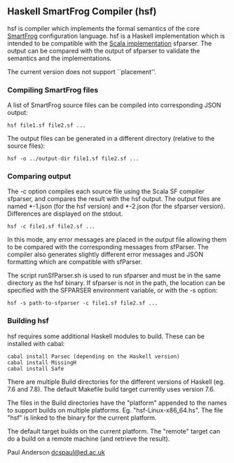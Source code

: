 ## Haskell SmartFrog Compiler (hsf)

hsf is compiler which implements the formal semantics of the core [SmartFrog](http://smartfrog.org) configuration language. hsf is a Haskell implementation which is intended to be compatible with the [Scala implementation](https://github.com/herry13/smartfrog-lang/blob/master/README.md) sfparser. The output can be compared with the output of sfparser to validate the semantics and the implementations.

The current version does not support ``placement''.

### Compiling SmartFrog files

A list of SmartFrog source files can be  compiled into corresponding JSON output:

	hsf file1.sf file2.sf ...
	
The output files can be generated in a different directory (relative to the source files):

	hsf -o ../output-dir file1.sf file2.sf ...

### Comparing output

The -c option compiles each source file using the Scala SF compiler sfparser, and compares the result with the hsf output. The output files are named *-1.json (for the hsf version) and *-2.json (for the sfparser version). Differences are displayed on the stdout.

	hsf -c file1.sf file2.sf ...

In this mode, any error messages are placed in the output file allowing them to be compared with the corresponding messages from sfParser. The compiler also generates slightly different error messages and JSON formatting which are compatible with sfParser. 

The script runSfParser.sh is used to run sfparser and must be in the same directory as the hsf binary. If sfparser is not in the path, the location can be specified with the SFPARSER environment variable, or with the -s option:

	hsf -s path-to-sfparser -c file1.sf file2.sf ...

### Building hsf

hsf requires some additional Haskell modules to build. These can be installed with cabal:

	cabal install Parsec (depending on the Haskell version)
	cabal install MissingH
	cabal install Safe

There are multiple Build directories for the different versions of Haskell (eg. 7.6 and 7.8).
The default Makefile build target currently uses version 7.6.

The files in the Build directories have the "platform" appended to the names to support builds
on multiple platforms. Eg. "hsf-Linux-x86_64.hs". The file "hsf" is linked to the binary for the
current platform.

The default target builds on the current platform. The "remote" target can do a build on a remote
machine (and retrieve the result). 

Paul Anderson
<dcspaul@ed.ac.uk>
